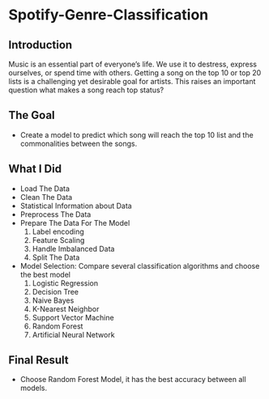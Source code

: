 # Spotify-Genre-Classification

## Introduction
Music is an essential part of everyone’s life. We use it to destress, express ourselves, or spend time with others. Getting a song on the top 10 or top 20 lists is a challenging yet desirable goal for artists.
This raises an important question what makes a song reach top status?

## The Goal
- Create a model to predict which song will reach the top 10 list and the commonalities between the songs.

## What I Did
- Load The Data
- Clean The Data
- Statistical Information about Data 
- Preprocess The Data
- Prepare The Data For The Model
     1. Label encoding
     2. Feature Scaling
     3. Handle Imbalanced Data
     4. Split The Data
- Model Selection: Compare several classification algorithms and choose the best model
     1. Logistic Regression
     2. Decision Tree
     3. Naive Bayes
     4. K-Nearest Neighbor
     5. Support Vector Machine
     6. Random Forest
     7. Artificial Neural Network 

## Final Result
- Choose Random Forest Model, it has the best accuracy between all models.
